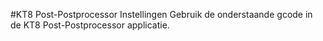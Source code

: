 #KT8 Post-Postprocessor Instellingen
Gebruik de onderstaande gcode in de KT8 Post-Postprocessor applicatie.
